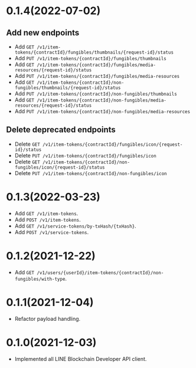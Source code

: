 # 0.1.4(2022-07-02)

## Add new endpoints

- Add `GET /v1/item-tokens/{contractId}/fungibles/thumbnails/{request-id}/status`
- Add `PUT /v1/item-tokens/{contractId}/fungibles/thumbnails`
- Add `GET /v1/item-tokens/{contractId}/fungibles/media-resources/{request-id}/status`
- Add `PUT /v1/item-tokens/{contractId}/fungibles/media-resources`
- Add `GET /v1/item-tokens/{contractId}/non-fungibles/thumbnails/{request-id}/status`
- Add `PUT /v1/item-tokens/{contractId}/non-fungibles/thumbnails`
- Add `GET /v1/item-tokens/{contractId}/non-fungibles/media-resources/{request-id}/status`
- Add `PUT /v1/item-tokens/{contractId}/non-fungibles/media-resources`

## Delete deprecated endpoints

- Delete `GET /v1/item-tokens/{contractId}/fungibles/icon/{request-id}/status`
- Delete `PUT /v1/item-tokens/{contractId}/fungibles/icon`
- Delete `GET /v1/item-tokens/{contractId}/non-fungibles/icon/{request-id}/status`
- Delete `PUT /v1/item-tokens/{contractId}/non-fungibles/icon`

# 0.1.3(2022-03-23)

- Add `GET /v1/item-tokens`.
- Add `POST /v1/item-tokens`.
- Add `GET /v1/service-tokens/by-txHash/{txHash}`.
- Add `POST /v1/service-tokens`.

# 0.1.2(2021-12-22)

- Add `GET /v1/users/{userId}/item-tokens/{contractId}/non-fungibles/with-type`.

# 0.1.1(2021-12-04)

- Refactor payload handling.

# 0.1.0(2021-12-03)

- Implemented all LINE Blockchain Developer API client.
